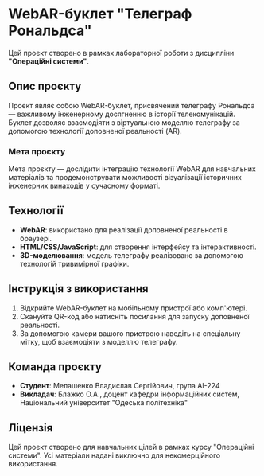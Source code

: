 # WebAR-буклет "Телеграф Рональдса"

Цей проєкт створено в рамках лабораторної роботи з дисципліни **"Операційні системи"**.

## Опис проєкту

Проєкт являє собою WebAR-буклет, присвячений телеграфу Рональдса — важливому інженерному досягненню в історії телекомунікацій. Буклет дозволяє взаємодіяти з віртуальною моделлю телеграфу за допомогою технології доповненої реальності (AR). 

### Мета проєкту

Мета проєкту — дослідити інтеграцію технології WebAR для навчальних матеріалів та продемонструвати можливості візуалізації історичних інженерних винаходів у сучасному форматі.

## Технології

- **WebAR**: використано для реалізації доповненої реальності в браузері.
- **HTML/CSS/JavaScript**: для створення інтерфейсу та інтерактивності.
- **3D-моделювання**: модель телеграфу реалізовано за допомогою технологій тривимірної графіки.

## Інструкція з використання

1. Відкрийте WebAR-буклет на мобільному пристрої або комп'ютері.
2. Скануйте QR-код або натисніть посилання для запуску доповненої реальності.
3. За допомогою камери вашого пристрою наведіть на спеціальну мітку, щоб взаємодіяти з моделлю телеграфу.

## Команда проєкту

- **Студент**: Мелашенко Владислав Сергійович, група AI-224
- **Викладач**: Блажко О.А., доцент кафедри інформаційних систем, Національний університет "Одеська політехніка"

## Ліцензія

Цей проєкт створено для навчальних цілей в рамках курсу "Операційні системи". Усі матеріали надані виключно для некомерційного використання.

